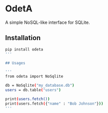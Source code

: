 # OdetA

A simple NoSQL-like interface for SQLite.

## Installation

```bash
pip install odeta
'''

## Usages

'''
from odeta import NoSqlite

db = NoSqlite("my_database.db")
users = db.table("users")

print(users.fetch())
print(users.fetch({"name" : "Bob Johnson"}))
'''